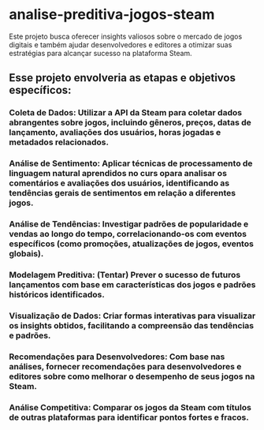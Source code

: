# analise-preditiva-jogos-steam
Este projeto busca oferecer insights valiosos sobre o mercado de jogos digitais e também ajudar desenvolvedores e editores a otimizar suas estratégias para alcançar sucesso na plataforma Steam.


## Esse projeto envolveria as etapas e objetivos específicos:

### Coleta de Dados: Utilizar a API da Steam para coletar dados abrangentes sobre jogos, incluindo gêneros, preços, datas de lançamento, avaliações dos usuários, horas jogadas e metadados relacionados.

### Análise de Sentimento: Aplicar técnicas de processamento de linguagem natural aprendidos no curs opara analisar os comentários e avaliações dos usuários, identificando as tendências gerais de sentimentos em relação a diferentes jogos.

### Análise de Tendências: Investigar padrões de popularidade e vendas ao longo do tempo, correlacionando-os com eventos específicos (como promoções, atualizações de jogos, eventos globais).

### Modelagem Preditiva: (Tentar) Prever o sucesso de futuros lançamentos com base em características dos jogos e padrões históricos identificados.

### Visualização de Dados: Criar formas interativas para visualizar os insights obtidos, facilitando a compreensão das tendências e padrões.

### Recomendações para Desenvolvedores: Com base nas análises, fornecer recomendações para desenvolvedores e editores sobre como melhorar o desempenho de seus jogos na Steam.

### Análise Competitiva: Comparar os jogos da Steam com títulos de outras plataformas para identificar pontos fortes e fracos.
